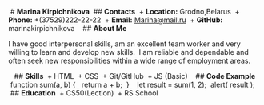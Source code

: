  # **Marina Kirpichnikova**
 ## **Contacts**
 + **Location:** Grodno,Belarus
 + **Phone:** +(37529)222-22-22
 + **Email:** Marina@mail.ru
 + **GitHub:** marinakirpichnikova
 
 ## **About Me**
 <p>I have good interpersonal skills, am an excellent team worker and very willing to learn and develop new skills.
 I am reliable and dependable and often seek new responsibilities within a wide range of employment areas.</p>
 
 ## **Skills**
 + HTML
 + CSS
 + Git/GitHub
 + JS (Basic)
 
 ## **Code Example**
  
 function sum(a, b) {
  return a + b;
 }
 
 let result = sum(1, 2);
 alert( result ); 
 
 ## **Education**
 + CS50(Lection)
 + RS School
 
